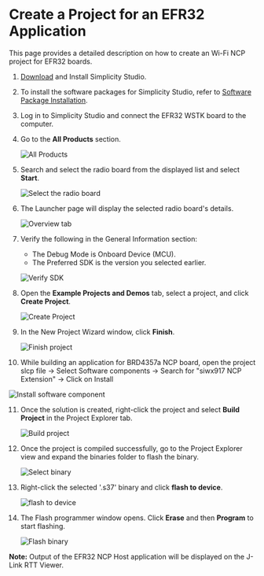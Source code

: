 # Create a Project for an EFR32 Application

This page provides a detailed description on how to create an Wi-Fi NCP project for EFR32 boards.

1. [Download](https://www.silabs.com/developers/simplicity-studio) and Install Simplicity Studio.

2. To install the software packages for Simplicity Studio, refer to [Software Package Installation](/matter/{build-docspace-version}/matter-prerequisites/software-requirements#installation-of-software-packages).

3. Log in to Simplicity Studio and connect the EFR32 WSTK board to the computer.

4. Go to the **All Products** section.

   ![All Products](images/ncp-all-products.png)

5. Search and select the radio board from the displayed list and select **Start**.

   ![Select the radio board](images/ncp-board-selection.png)

6. The Launcher page will display the selected radio board's details.

   ![Overview tab](images/overview-tab-efx32.png)

7. Verify the following in the General Information section:

   - The Debug Mode is Onboard Device (MCU).
   - The Preferred SDK is the version you selected earlier.

   ![Verify SDK](images/create-project-verify-efx-general-information.png)

8. Open the **Example Projects and Demos** tab, select a project, and click **Create Project**.

   ![Create Project](images/ncp-proj-create.png)

9. In the New Project Wizard window, click **Finish**.

   ![Finish project](images/ncp-proj-config.png)

10. While building an application for BRD4357a NCP board, open the project slcp file -> Select Software components -> Search for "siwx917 NCP Extension" -> Click on Install
   
   ![Install software component](images/ncp-brd4357a-component.png)

11. Once the solution is created, right-click the project and select **Build Project** in the Project Explorer tab.

    ![Build project](images/ncp-build-proj.png)

12. Once the project is compiled successfully, go to the Project Explorer view and expand the binaries folder to flash the binary.

    ![Select binary](images/ncp-binary-selection.png)

13. Right-click the selected '.s37' binary and click **flash to device**.

    ![flash to device](images/ncp-flash-binary.png)

14. The Flash programmer window opens. Click **Erase** and then **Program** to start flashing.

    ![Flash binary](images/ncp-flash-binary-efr32.png)

**Note:** Output of the EFR32 NCP Host application will be displayed on the J-Link RTT Viewer.
